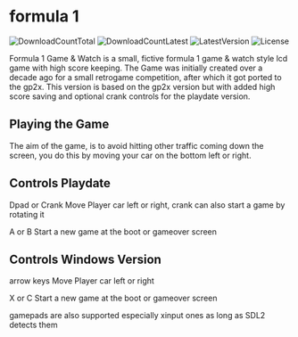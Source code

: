 # formula 1
![DownloadCountTotal](https://img.shields.io/github/downloads/joyrider3774/formula1_playdate/total?label=total%20downloads&style=plastic) ![DownloadCountLatest](https://img.shields.io/github/downloads/joyrider3774/formula1_playdate/latest/total?style=plastic) ![LatestVersion](https://img.shields.io/github/v/tag/joyrider3774/formula1_playdate?label=Latest%20version&style=plastic) ![License](https://img.shields.io/github/license/joyrider3774/formula1_playdate?style=plastic)

Formula 1 Game & Watch is a small, fictive formula 1 game & watch style lcd game with high score keeping. The Game was initially created over a decade ago for a small retrogame competition, after which it got ported to the gp2x. This version is based on the gp2x version but with added high score saving and optional crank controls for the playdate version.

## Playing the Game
The aim of the game, is to avoid hitting other traffic coming down the screen, you do this by moving your car on the bottom left or right. 

## Controls Playdate
Dpad or Crank Move Player car left or right, crank can also start a game by rotating it

A or B Start a new game at the boot or gameover screen

## Controls Windows Version
arrow keys Move Player car left or right

X or C Start a new game at the boot or gameover screen

gamepads are also supported especially xinput ones as long as SDL2 detects them
